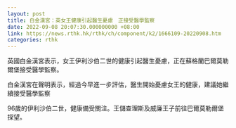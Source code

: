 ```yaml
---
layout: post
title: 白金漢宮：英女王健康引起醫生憂慮　正接受醫學監察
date: 2022-09-08 20:07:30.000000000 +08:00
link: https://news.rthk.hk/rthk/ch/component/k2/1666109-20220908.htm
categories: rthk
---
```


英國白金漢宮表示，女王伊利沙伯二世的健康引起醫生憂慮，正在蘇格蘭巴爾莫勒爾堡接受醫學監察。

白金漢宮在聲明表示，經過今早進一步評估，醫生開始憂慮女王的健康，建議她繼續接受醫學監察

96歲的伊利沙伯二世，健康備受關注。王儲查理斯及威廉王子前往巴爾莫勒爾堡探望。
